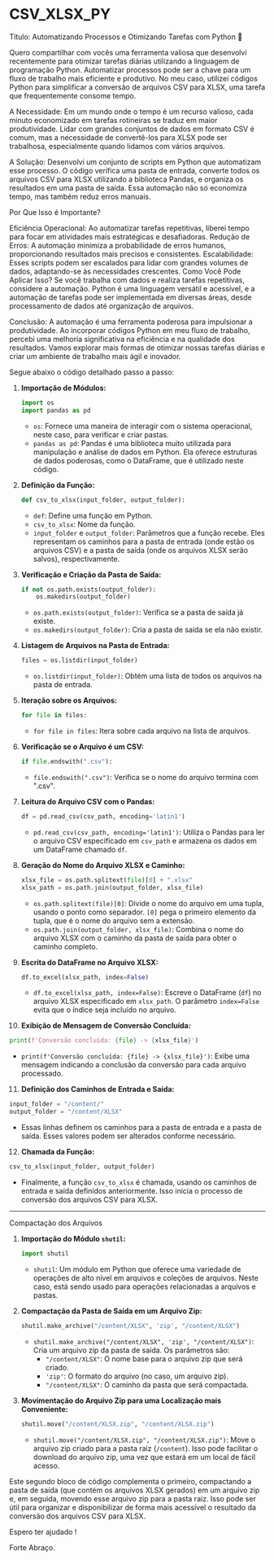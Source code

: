 # CSV_XLSX_PY

Título: Automatizando Processos e Otimizando Tarefas com Python 🚀

Quero compartilhar com vocês uma ferramenta valiosa que desenvolvi recentemente para otimizar tarefas diárias utilizando a linguagem de programação Python. Automatizar processos pode ser a chave para um fluxo de trabalho mais eficiente e produtivo. No meu caso, utilizei códigos Python para simplificar a conversão de arquivos CSV para XLSX, uma tarefa que frequentemente consome tempo.

A Necessidade:
Em um mundo onde o tempo é um recurso valioso, cada minuto economizado em tarefas rotineiras se traduz em maior produtividade. Lidar com grandes conjuntos de dados em formato CSV é comum, mas a necessidade de convertê-los para XLSX pode ser trabalhosa, especialmente quando lidamos com vários arquivos.

A Solução:
Desenvolvi um conjunto de scripts em Python que automatizam esse processo. O código verifica uma pasta de entrada, converte todos os arquivos CSV para XLSX utilizando a biblioteca Pandas, e organiza os resultados em uma pasta de saída. Essa automação não só economiza tempo, mas também reduz erros manuais.

Por Que Isso é Importante?

Eficiência Operacional: Ao automatizar tarefas repetitivas, liberei tempo para focar em atividades mais estratégicas e desafiadoras.
Redução de Erros: A automação minimiza a probabilidade de erros humanos, proporcionando resultados mais precisos e consistentes.
Escalabilidade: Esses scripts podem ser escalados para lidar com grandes volumes de dados, adaptando-se às necessidades crescentes.
Como Você Pode Aplicar Isso?
Se você trabalha com dados e realiza tarefas repetitivas, considere a automação. Python é uma linguagem versátil e acessível, e a automação de tarefas pode ser implementada em diversas áreas, desde processamento de dados até organização de arquivos.

Conclusão:
A automação é uma ferramenta poderosa para impulsionar a produtividade. Ao incorporar códigos Python em meu fluxo de trabalho, percebi uma melhoria significativa na eficiência e na qualidade dos resultados. Vamos explorar mais formas de otimizar nossas tarefas diárias e criar um ambiente de trabalho mais ágil e inovador.

Segue abaixo o código detalhado passo a passo:


1. **Importação de Módulos:**
   ```python
   import os
   import pandas as pd
   ```
   - `os`: Fornece uma maneira de interagir com o sistema operacional, neste caso, para verificar e criar pastas.
   - `pandas as pd`: Pandas é uma biblioteca muito utilizada para manipulação e análise de dados em Python. Ela oferece estruturas de dados poderosas, como o DataFrame, que é utilizado neste código.

2. **Definição da Função:**
   ```python
   def csv_to_xlsx(input_folder, output_folder):
   ```
   - `def`: Define uma função em Python.
   - `csv_to_xlsx`: Nome da função.
   - `input_folder` e `output_folder`: Parâmetros que a função recebe. Eles representam os caminhos para a pasta de entrada (onde estão os arquivos CSV) e a pasta de saída (onde os arquivos XLSX serão salvos), respectivamente.

3. **Verificação e Criação da Pasta de Saída:**
   ```python
   if not os.path.exists(output_folder):
       os.makedirs(output_folder)
   ```
   - `os.path.exists(output_folder)`: Verifica se a pasta de saída já existe.
   - `os.makedirs(output_folder)`: Cria a pasta de saída se ela não existir.

4. **Listagem de Arquivos na Pasta de Entrada:**
   ```python
   files = os.listdir(input_folder)
   ```
   - `os.listdir(input_folder)`: Obtém uma lista de todos os arquivos na pasta de entrada.

5. **Iteração sobre os Arquivos:**
   ```python
   for file in files:
   ```
   - `for file in files`: Itera sobre cada arquivo na lista de arquivos.

6. **Verificação se o Arquivo é um CSV:**
   ```python
   if file.endswith(".csv"):
   ```
   - `file.endswith(".csv")`: Verifica se o nome do arquivo termina com ".csv".

7. **Leitura do Arquivo CSV com o Pandas:**
   ```python
   df = pd.read_csv(csv_path, encoding='latin1')
   ```
   - `pd.read_csv(csv_path, encoding='latin1')`: Utiliza o Pandas para ler o arquivo CSV especificado em `csv_path` e armazena os dados em um DataFrame chamado `df`.

8. **Geração do Nome do Arquivo XLSX e Caminho:**
   ```python
   xlsx_file = os.path.splitext(file)[0] + ".xlsx"
   xlsx_path = os.path.join(output_folder, xlsx_file)
   ```
   - `os.path.splitext(file)[0]`: Divide o nome do arquivo em uma tupla, usando o ponto como separador. `[0]` pega o primeiro elemento da tupla, que é o nome do arquivo sem a extensão.
   - `os.path.join(output_folder, xlsx_file)`: Combina o nome do arquivo XLSX com o caminho da pasta de saída para obter o caminho completo.

9. **Escrita do DataFrame no Arquivo XLSX:**
   ```python
   df.to_excel(xlsx_path, index=False)
   ```
   - `df.to_excel(xlsx_path, index=False)`: Escreve o DataFrame (`df`) no arquivo XLSX especificado em `xlsx_path`. O parâmetro `index=False` evita que o índice seja incluído no arquivo.

10. **Exibição de Mensagem de Conversão Concluída:**
   ```python
   print(f'Conversão concluída: {file} -> {xlsx_file}')
   ```
   - `print(f'Conversão concluída: {file} -> {xlsx_file}')`: Exibe uma mensagem indicando a conclusão da conversão para cada arquivo processado.

11. **Definição dos Caminhos de Entrada e Saída:**
   ```python
   input_folder = "/content/"
   output_folder = "/content/XLSX"
   ```
   - Essas linhas definem os caminhos para a pasta de entrada e a pasta de saída. Esses valores podem ser alterados conforme necessário.

12. **Chamada da Função:**
   ```python
   csv_to_xlsx(input_folder, output_folder)
   ```
   - Finalmente, a função `csv_to_xlsx` é chamada, usando os caminhos de entrada e saída definidos anteriormente. Isso inicia o processo de conversão dos arquivos CSV para XLSX.


---------------------------------------------------------------------------------------------------------------------------------------
Compactação dos Arquivos 

1. **Importação do Módulo `shutil`:**
   ```python
   import shutil
   ```
   - `shutil`: Um módulo em Python que oferece uma variedade de operações de alto nível em arquivos e coleções de arquivos. Neste caso, está sendo usado para operações relacionadas a arquivos e pastas.

2. **Compactação da Pasta de Saída em um Arquivo Zip:**
   ```python
   shutil.make_archive("/content/XLSX", 'zip', "/content/XLSX")
   ```
   - `shutil.make_archive("/content/XLSX", 'zip', "/content/XLSX")`: Cria um arquivo zip da pasta de saída. Os parâmetros são:
      - `"/content/XLSX"`: O nome base para o arquivo zip que será criado.
      - `'zip'`: O formato do arquivo (no caso, um arquivo zip).
      - `"/content/XLSX"`: O caminho da pasta que será compactada.

3. **Movimentação do Arquivo Zip para uma Localização mais Conveniente:**
   ```python
   shutil.move("/content/XLSX.zip", "/content/XLSX.zip")
   ```
   - `shutil.move("/content/XLSX.zip", "/content/XLSX.zip")`: Move o arquivo zip criado para a pasta raiz (`/content`). Isso pode facilitar o download do arquivo zip, uma vez que estará em um local de fácil acesso.

Este segundo bloco de código complementa o primeiro, compactando a pasta de saída (que contém os arquivos XLSX gerados) em um arquivo zip e, em seguida, movendo esse arquivo zip para a pasta raiz. Isso pode ser útil para organizar e disponibilizar de forma mais acessível o resultado da conversão dos arquivos CSV para XLSX.

Espero ter ajudado !

Forte Abraço.
